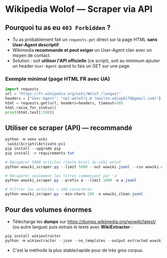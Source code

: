 # Wikipedia Wolof — Scraper via API

## Pourquoi tu as eu `403 Forbidden` ?
- Tu as probablement fait un `requests.get` direct sur la page HTML **sans User-Agent descriptif**.
- Wikimedia **recommande et peut exiger** un User-Agent clair avec un moyen de contact.
- Solution : soit **utiliser l'API officielle** (ce script), soit au minimum ajouter un header `User-Agent` quand tu fais un GET sur une page.

### Exemple minimal (page HTML FR avec UA)
```python
import requests
url = "https://fr.wikipedia.org/wiki/Wolof_(langue)"
headers = {"User-Agent": "npl-wolof/1.0 (mailto:odiop6170@gmail.com)"}
html = requests.get(url, headers=headers, timeout=30)
html.raise_for_status()
print(html.text[:500])
```

## Utiliser ce scraper (API) — recommandé
```powershell
python -m venv wiki
.\wiki\Scripts\Activate.ps1
pip install --upgrade pip
pip install -r requirements.txt

# Récupérer 5000 articles (texte brut) du wiki wolof
python wowiki_scraper.py --limit 5000 --out wowiki.jsonl --csv wowiki.csv

# Récupérer seulement les titres commençant par 'a'
python wowiki_scraper.py --prefix a --limit 1000 -o a.jsonl

# Filtrer les articles < 200 caractères
python wowiki_scraper.py --min-chars 200 -o wowiki_clean.jsonl
```

## Pour des volumes énormes
- Télécharge les **dumps** sur https://dumps.wikimedia.org/wowiki/latest/ (ou autre langue) puis extrais le texte avec **WikiExtractor** :
```powershell
pip install wikiextractor
python -m wikiextractor --json --no_templates --output extracted wuwiki-*-pages-articles-multistream.xml.bz2
```
- C'est la méthode la plus stable/rapide pour de très gros corpus.
